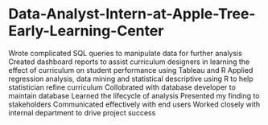 # Data-Analyst-Intern-at-Apple-Tree-Early-Learning-Center

Wrote complicated SQL queries to manipulate data for further analysis 
Created dashboard reports to assist curriculum designers in learning the effect of curriculum on student performance using Tableau and R
Applied regression analysis, data mining and statistical descriptive using R to help statistician refine curriculum
Collobrated with database developer to maintain database
Learned the lifecycle of analysis
Presented my finding to stakeholders
Communicated effectively with end users
Worked closely with internal department to drive project success

